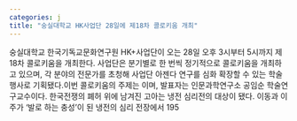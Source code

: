 ```yaml
---
categories: j
title: "숭실대학교 HK사업단 28일에 제18차 콜로키움 개최"
---
```

숭실대학교 한국기독교문화연구원 HK+사업단이 오는 28일 오후 3시부터 5시까지 제18차 콜로키움을 개최한다. 사업단은 분기별로 한 번씩 정기적으로 콜로키움을 개최하고 있으며, 각 분야의 전문가를 초청해 사업단 아젠다 연구를 심화 확장할 수 있는 학술행사로 기획됐다.이번 콜로키움의 주제는 이며, 발표자는 인문과학연구소 공임순 학술연구교수이다. 한국전쟁의 폐허 위에 남겨진 고아는 냉전 심리전의 대상이 됐다. 이동과 이주가 ‘발로 하는 충성’이 된 냉전의 심리 전장에서 195